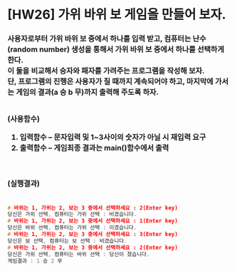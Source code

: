 # [HW26] 가위 바위 보 게임을 만들어 보자.

<h3>

사용자로부터 가위 바위 보 중에서 하나를 입력 받고, 컴퓨터는 난수(random number) 생성을 통해서 가위 바위 보 중에서 하나를 선택하게 한다.</br>
이 둘을 비교해서 승자와 패자를 가려주는 프로그램을 작성해 보자.</br>
단, 프로그램의 진행은 사용자가 질 때까지 계속되어야 하고,
마지막에 가서는 게임의 결과(a 승 b 무)까지 출력해 주도록 하자.</br></br>

(사용함수)
1. 입력함수 – 문자입력 및 1~3사이의 숫자가 아닐 시 재입력 요구 </br>
2. 출력함수 – 게임최종 결과는 main()함수에서 출력


</br></br>
(실행결과)
</br></br></h3>

```cpp
# 바위는 1, 가위는 2, 보는 3 중에서 선택하세요 : 2(Enter key)
당신은 가위 선택, 컴퓨터는 가위 선택 : 비겼습니다.
# 바위는 1, 가위는 2, 보는 3 중에서 선택하세요 : 1(Enter key)
당신은 바위 선택, 컴퓨터는 가위 선택 : 이겼습니다.
# 바위는 1, 가위는 2, 보는 3 중에서 선택하세요 : 3(Enter key)
당신은 보 선택, 컴퓨터는 보 선택 : 비겼습니다.
# 바위는 1, 가위는 2, 보는 3 중에서 선택하세요 : 2(Enter key)
당신은 가위 선택, 컴퓨터는 바위 선택 : 당신이 졌습니다. 
게임결과 : 1 승 2 무
```